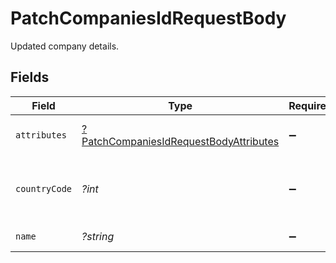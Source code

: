 # PatchCompaniesIdRequestBody

Updated company details.


## Fields

| Field                                                                                                      | Type                                                                                                       | Required                                                                                                   | Description                                                                                                | Example                                                                                                    |
| ---------------------------------------------------------------------------------------------------------- | ---------------------------------------------------------------------------------------------------------- | ---------------------------------------------------------------------------------------------------------- | ---------------------------------------------------------------------------------------------------------- | ---------------------------------------------------------------------------------------------------------- |
| `attributes`                                                                                               | [?PatchCompaniesIdRequestBodyAttributes](../../models/operations/PatchCompaniesIdRequestBodyAttributes.md) | :heavy_minus_sign:                                                                                         | Attributes for company update                                                                              |                                                                                                            |
| `countryCode`                                                                                              | *?int*                                                                                                     | :heavy_minus_sign:                                                                                         | Country code if phone_number is passed in attributes.                                                      | 91                                                                                                         |
| `name`                                                                                                     | *?string*                                                                                                  | :heavy_minus_sign:                                                                                         | Name of company                                                                                            | company                                                                                                    |
